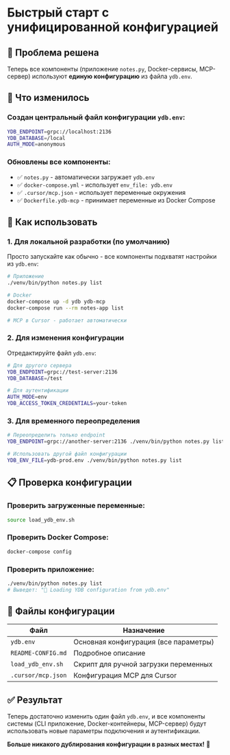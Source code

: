 # Быстрый старт с унифицированной конфигурацией

## 🎯 Проблема решена

Теперь все компоненты (приложение `notes.py`, Docker-сервисы, MCP-сервер) используют **единую конфигурацию** из файла `ydb.env`.

## 📂 Что изменилось

### Создан центральный файл конфигурации `ydb.env`:
```bash
YDB_ENDPOINT=grpc://localhost:2136
YDB_DATABASE=/local
AUTH_MODE=anonymous
```

### Обновлены все компоненты:
- ✅ `notes.py` - автоматически загружает `ydb.env`
- ✅ `docker-compose.yml` - использует `env_file: ydb.env`
- ✅ `.cursor/mcp.json` - использует переменные окружения
- ✅ `Dockerfile.ydb-mcp` - принимает переменные из Docker Compose

## 🚀 Как использовать

### 1. Для локальной разработки (по умолчанию)
Просто запускайте как обычно - все компоненты подхватят настройки из `ydb.env`:

```bash
# Приложение
./venv/bin/python notes.py list

# Docker
docker-compose up -d ydb ydb-mcp
docker-compose run --rm notes-app list

# MCP в Cursor - работает автоматически
```

### 2. Для изменения конфигурации
Отредактируйте файл `ydb.env`:

```bash
# Для другого сервера
YDB_ENDPOINT=grpc://test-server:2136
YDB_DATABASE=/test

# Для аутентификации
AUTH_MODE=env
YDB_ACCESS_TOKEN_CREDENTIALS=your-token
```

### 3. Для временного переопределения
```bash
# Переопределить только endpoint
YDB_ENDPOINT=grpc://another-server:2136 ./venv/bin/python notes.py list

# Использовать другой файл конфигурации
YDB_ENV_FILE=ydb-prod.env ./venv/bin/python notes.py list
```

## 📋 Проверка конфигурации

### Проверить загруженные переменные:
```bash
source load_ydb_env.sh
```

### Проверить Docker Compose:
```bash
docker-compose config
```

### Проверить приложение:
```bash
./venv/bin/python notes.py list
# Выведет: "📂 Loading YDB configuration from ydb.env"
```

## 🔧 Файлы конфигурации

| Файл | Назначение |
|------|------------|
| `ydb.env` | Основная конфигурация (все параметры) |
| `README-CONFIG.md` | Подробное описание |
| `load_ydb_env.sh` | Скрипт для ручной загрузки переменных |
| `.cursor/mcp.json` | Конфигурация MCP для Cursor |

## ✅ Результат

Теперь достаточно изменить один файл `ydb.env`, и все компоненты системы (CLI приложение, Docker-контейнеры, MCP-сервер) будут использовать новые параметры подключения и аутентификации.

**Больше никакого дублирования конфигурации в разных местах!** 🎉
